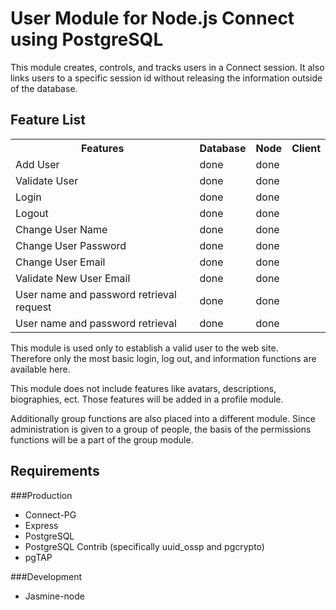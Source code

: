 # User Module for Node.js Connect using PostgreSQL

This module creates, controls, and tracks users in a Connect
session.  It also links users to a specific session id without
releasing the information outside of the database.  

## Feature List

<table>
	<tr>
		<th>Features</th>
		<th>Database</th>
		<th>Node</th>
		<th>Client</th>
	</tr>
	<tr>
		<td>Add User</td>
		<td>done</td>
		<td>done</td>
	</tr>
	<tr>
		<td>Validate User</td>
		<td>done</td>
		<td>done</td>
	</tr>
	<tr>
		<td>Login</td>
		<td>done</td>
		<td>done</td>
	</tr>
	<tr>
		<td>Logout</td>
		<td>done</td>
		<td>done</td>
	</tr>
	<tr>
		<td>Change User Name</td>
		<td>done</td>
		<td>done</td>
	</tr>
	<tr>
		<td>Change User Password</td>
		<td>done</td>
		<td>done</td>
	</tr>
	<tr> 
		<td>Change User Email</td>
		<td>done</td>
		<td>done</td>
	</tr>
	<tr>
		<td>Validate New User Email</td>
		<td>done</td>
		<td>done</td>
	</tr>
	<tr>
		<td>User name and password retrieval request</td>
		<td>done</td>
		<td>done</td>
	</tr>
	<tr>
		<td>User name and password retrieval</td>
		<td>done</td>
		<td>done</td>
	</tr>
</table>

This module is used only to establish a valid user to the web site.  
Therefore only the most basic login, log out, and information functions 
are available here.

This module does not include features like avatars, descriptions, 
biographies, ect.  Those features will be added in a profile module.  

Additionally group functions are also placed into a different 
module.  Since administration is given to a group of people, 
the basis of the permissions functions will be a part of the group
module.  

## Requirements
###Production
* Connect-PG
* Express
* PostgreSQL
* PostgreSQL Contrib (specifically uuid_ossp and pgcrypto)
* pgTAP

###Development
* Jasmine-node

